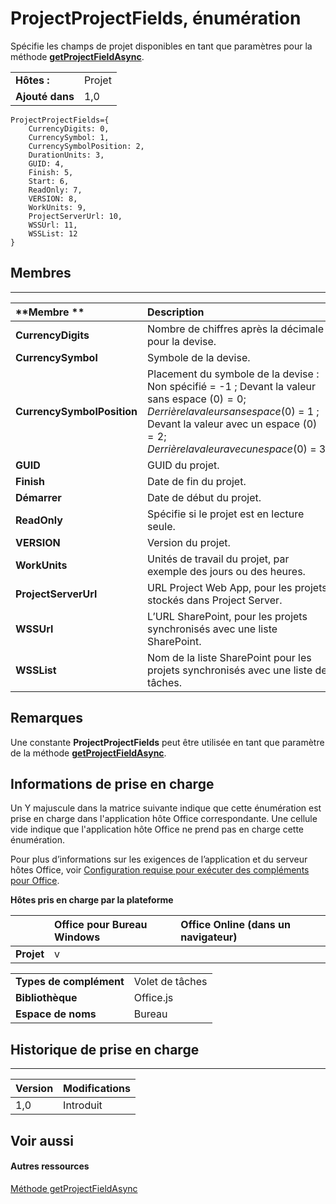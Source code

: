 
# ProjectProjectFields, énumération
Spécifie les champs de projet disponibles en tant que paramètres pour la méthode **[getProjectFieldAsync](../../reference/shared/projectdocument.getprojectfieldasync.md)**.

|||
|:-----|:-----|
|**Hôtes :**|Projet|
|**Ajouté dans**|1,0|

```
ProjectProjectFields={
    CurrencyDigits: 0, 
    CurrencySymbol: 1, 
    CurrencySymbolPosition: 2, 
    DurationUnits: 3,
    GUID: 4, 
    Finish: 5, 
    Start: 6, 
    ReadOnly: 7, 
    VERSION: 8, 
    WorkUnits: 9, 
    ProjectServerUrl: 10, 
    WSSUrl: 11, 
    WSSList: 12
}
```


## Membres


****


|**Membre	**|**Description**|
|:-----|:-----|
|**CurrencyDigits**|Nombre de chiffres après la décimale pour la devise.|
|**CurrencySymbol**|Symbole de la devise.|
|**CurrencySymbolPosition**|Placement du symbole de la devise : Non spécifié = -1 ; Devant la valeur sans espace ($0) = 0 ; Derrière la valeur sans espace (0$) = 1 ; Devant la valeur avec un espace ($ 0) = 2 ; Derrière la valeur avec un espace (0 $) = 3.|
|**GUID**|GUID du projet.|
|**Finish**|Date de fin du projet.|
|**Démarrer**|Date de début du projet.|
|**ReadOnly**|Spécifie si le projet est en lecture seule.|
|**VERSION**|Version du projet.|
|**WorkUnits**|Unités de travail du projet, par exemple des jours ou des heures.|
|**ProjectServerUrl**|URL Project Web App, pour les projets stockés dans Project Server.|
|**WSSUrl**|L’URL SharePoint, pour les projets synchronisés avec une liste SharePoint.|
|**WSSList**|Nom de la liste SharePoint pour les projets synchronisés avec une liste de tâches.|

## Remarques

Une constante **ProjectProjectFields** peut être utilisée en tant que paramètre de la méthode **[getProjectFieldAsync](../../reference/shared/projectdocument.getprojectfieldasync.md)**.


## Informations de prise en charge


Un Y majuscule dans la matrice suivante indique que cette énumération est prise en charge dans l'application hôte Office correspondante. Une cellule vide indique que l'application hôte Office ne prend pas en charge cette énumération.

Pour plus d’informations sur les exigences de l’application et du serveur hôtes Office, voir [Configuration requise pour exécuter des compléments pour Office](../../docs/overview/requirements-for-running-office-add-ins.md).


**Hôtes pris en charge par la plateforme**


||**Office pour Bureau Windows**|**Office Online (dans un navigateur)**|
|:-----|:-----|:-----|
|**Projet**|v||

|||
|:-----|:-----|
|**Types de complément**|Volet de tâches|
|**Bibliothèque**|Office.js|
|**Espace de noms**|Bureau|

## Historique de prise en charge



****


|**Version**|**Modifications**|
|:-----|:-----|
|1,0|Introduit|

## Voir aussi



#### Autres ressources


[Méthode getProjectFieldAsync](../../reference/shared/projectdocument.getprojectfieldasync.md)
